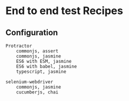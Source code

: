 # End to end test Recipes

## Configuration

    Protractor
        commonjs, assert
        commonjs, jasmine
        ES6 with ESM, jasmine
        ES6 with babel, jasmine
        typescript, jasmine
        
    selenium-webdriver
        commonjs, jasmine
        cucumberjs, chai
